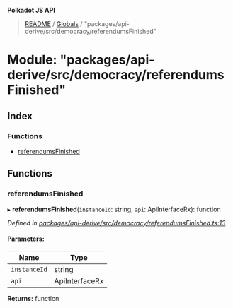**Polkadot JS API**

> [README](../README.md) / [Globals](../globals.md) / "packages/api-derive/src/democracy/referendumsFinished"

# Module: "packages/api-derive/src/democracy/referendumsFinished"

## Index

### Functions

* [referendumsFinished](_packages_api_derive_src_democracy_referendumsfinished_.md#referendumsfinished)

## Functions

### referendumsFinished

▸ **referendumsFinished**(`instanceId`: string, `api`: ApiInterfaceRx): function

*Defined in [packages/api-derive/src/democracy/referendumsFinished.ts:13](https://github.com/polkadot-js/api/blob/ee6b6da02/packages/api-derive/src/democracy/referendumsFinished.ts#L13)*

#### Parameters:

Name | Type |
------ | ------ |
`instanceId` | string |
`api` | ApiInterfaceRx |

**Returns:** function

